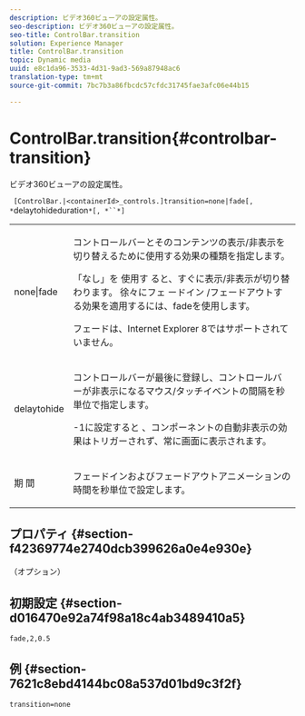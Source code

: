 ```yaml
---
description: ビデオ360ビューアの設定属性。
seo-description: ビデオ360ビューアの設定属性。
seo-title: ControlBar.transition
solution: Experience Manager
title: ControlBar.transition
topic: Dynamic media
uuid: e8c1da96-3533-4d31-9ad3-569a87948ac6
translation-type: tm+mt
source-git-commit: 7bc7b3a86fbcdc57cfdc31745fae3afc06e44b15

---
```



# ControlBar.transition{#controlbar-transition}

ビデオ360ビューアの設定属性。

` [ControlBar.|<containerId>_controls.]transition=none|fade[, *`delaytohideduration`*[, *``*]`

<table id="table_C616483932C2482CA9794DDD7313FD7C"> 
 <tbody> 
  <tr> 
   <td colname="col1"> <p> <span class="codeph"> none|fade</span> </p> </td> 
   <td colname="col2"> <p> コントロールバーとそのコンテンツの表示/非表示を切り替えるために使用する効果の種類を指定します。 </p> <p>「なし」を <span class="codeph"> 使用す</span> ると、すぐに表示/非表示が切り替わります。 徐々にフェ <span class="codeph"> ードイン</span> /フェードアウトする効果を適用するには、fadeを使用します。 </p> <p>フェードは、Internet Explorer 8ではサポートされていません。 </p> </td> 
  </tr> 
  <tr> 
   <td colname="col1"> <p> <span class="codeph"> <span class="varname"> delaytohide</span></span> </p> </td> 
   <td colname="col2"> <p>コントロールバーが最後に登録し、コントロールバーが非表示になるマウス/タッチイベントの間隔を秒単位で指定します。 </p> <p> -1に設定すると <span class="codeph"></span> 、コンポーネントの自動非表示の効果はトリガーされず、常に画面に表示されます。 </p> </td> 
  </tr> 
  <tr> 
   <td colname="col1"> <p> <span class="codeph"> 期 <span class="varname"> 間</span></span> </p> </td> 
   <td colname="col2"> <p>フェードインおよびフェードアウトアニメーションの時間を秒単位で設定します。 </p> </td> 
  </tr> 
 </tbody> 
</table>

## プロパティ {#section-f42369774e2740dcb399626a0e4e930e}

（オプション）

## 初期設定 {#section-d016470e92a74f98a18c4ab3489410a5}

`fade,2,0.5`

## 例 {#section-7621c8ebd4144bc08a537d01bd9c3f2f}

```
transition=none
```

